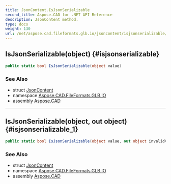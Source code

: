 ```yaml
---
title: JsonContent.IsJsonSerializable
second_title: Aspose.CAD for .NET API Reference
description: JsonContent method. 
type: docs
weight: 130
url: /net/aspose.cad.fileformats.glb.io/jsoncontent/isjsonserializable/
---
```

## IsJsonSerializable(object) {#isjsonserializable}

```csharp
public static bool IsJsonSerializable(object value)
```

### See Also

* struct [JsonContent](../)
* namespace [Aspose.CAD.FileFormats.GLB.IO](../../jsoncontent/)
* assembly [Aspose.CAD](../../../)

---

## IsJsonSerializable(object, out object) {#isjsonserializable_1}

```csharp
public static bool IsJsonSerializable(object value, out object invalidValue)
```

### See Also

* struct [JsonContent](../)
* namespace [Aspose.CAD.FileFormats.GLB.IO](../../jsoncontent/)
* assembly [Aspose.CAD](../../../)


